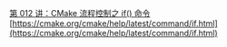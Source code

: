[第 012 讲：CMake 流程控制之 if() 命令](https://mp.weixin.qq.com/s/AxTu-YTZW9gzGWPzFVZNDQ)
[https://cmake.org/cmake/help/latest/command/if.html](https://cmake.org/cmake/help/latest/command/if.html)